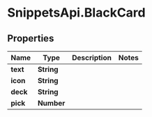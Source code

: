 # SnippetsApi.BlackCard

## Properties

Name | Type | Description | Notes
------------ | ------------- | ------------- | -------------
**text** | **String** |  | 
**icon** | **String** |  | 
**deck** | **String** |  | 
**pick** | **Number** |  | 


